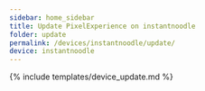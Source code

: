 ```yaml
---
sidebar: home_sidebar
title: Update PixelExperience on instantnoodle
folder: update
permalink: /devices/instantnoodle/update/
device: instantnoodle
---
```

{% include templates/device_update.md %}
